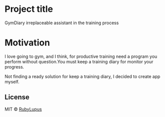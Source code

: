 # Project title

GymDiary irreplaceable assistant in the training process

# Motivation

I love going to gym, and I think, for productive training need a program you perform without question.You must keep a training diary for monitor your progress.

Not finding a ready solution for keep a training diary, I decided to create app myself.

## License

MIT © [RubyLupus](https://github.com/Scare01)